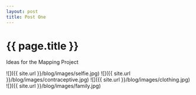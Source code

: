 ```yaml
---
layout: post
title: Post One
---
```


{{ page.title }}
================

<p class="meta">

Ideas for the Mapping Project

![]({{ site.url }}/blog/images/selfie.jpg)
![]({{ site.url }}/blog/images/contraceptive.jpg)
![]({{ site.url }}/blog/images/clothing.jpg)
![]({{ site.url }}/blog/images/family.jpg)

